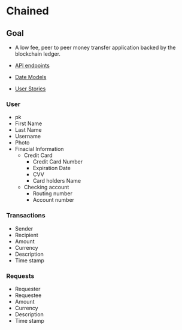 # Chained

## Goal
- A low fee, peer to peer money transfer application backed by the blockchain ledger.

- [API endpoints](endpoints.md)
- [Date Models](data_model.md)
- [User Stories](user_stories.md)

### User
- pk
- First Name
- Last Name
- Username
- Photo
- Finacial Information
  - Credit Card 
    - Credit Card Number
    - Expiration Date
    - CVV
    - Card holders Name
  - Checking account
    - Routing number
    - Account number

### Transactions
- Sender
- Recipient
- Amount
- Currency
- Description 
- Time stamp

### Requests 
- Requester
- Requestee
- Amount
- Currency
- Description 
- Time stamp


